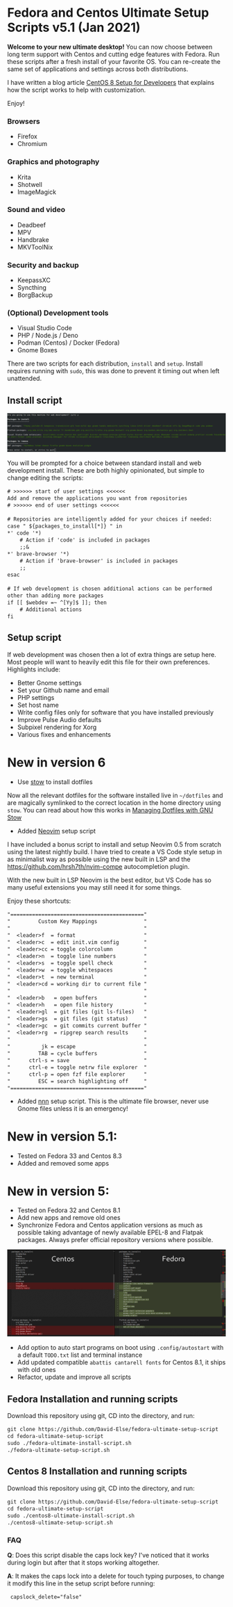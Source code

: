 # Fedora and Centos Ultimate Setup Scripts v5.1 (Jan 2021)

**Welcome to your new ultimate desktop!** You can now choose between long term support with Centos and cutting edge features with Fedora. Run these scripts after a fresh install of your favorite OS. You can re-create the same set of applications and settings across both distributions.

I have written a blog article [CentOS 8 Setup for Developers](https://www.elsewebdevelopment.com/centos-8-setup-for-developers/) that explains how the script works to help with customization.

Enjoy!

### Browsers

- Firefox
- Chromium

### Graphics and photography

- Krita
- Shotwell
- ImageMagick

### Sound and video

- Deadbeef
- MPV
- Handbrake
- MKVToolNix

### Security and backup

- KeepassXC
- Syncthing
- BorgBackup

### (Optional) Development tools

- Visual Studio Code
- PHP / Node.js / Deno
- Podman (Centos) / Docker (Fedora)
- Gnome Boxes

There are two scripts for each distribution, `install` and `setup`. Install requires running with `sudo`, this was done to prevent it timing out when left unattended.

## Install script

![Fedora and centos app differences](images/install-script-v5.png)

You will be prompted for a choice between standard install and web development install. These are both highly opinionated, but simple to change editing the scripts:

```shell
# >>>>>> start of user settings <<<<<<
Add and remove the applications you want from repositories
# >>>>>> end of user settings <<<<<<

# Repositories are intelligently added for your choices if needed:
case " ${packages_to_install[*]} " in
*' code '*)
    # Action if 'code' is included in packages
    ;;&
*' brave-browser '*)
    # Action if 'brave-browser' is included in packages
    ;;
esac

# If web development is chosen additional actions can be performed other than adding more packages
if [[ $webdev =~ ^[Yy]$ ]]; then
    # Additional actions
fi
```

## Setup script

If web development was chosen then a lot of extra things are setup here. Most people will want to heavily edit this file for their own preferences. Highlights include:

- Better Gnome settings
- Set your Github name and email
- PHP settings
- Set host name
- Write config files only for software that you have installed previously
- Improve Pulse Audio defaults
- Subpixel rendering for Xorg
- Various fixes and enhancements

# New in version 6

- Use [stow](https://www.gnu.org/software/stow/) to install dotfiles

Now all the relevant dotfiles for the software installed live in `~/dotfiles` and are magically symlinked to the correct location in the home directory using `stow`. You can read about how this works in [Managing Dotfiles with GNU Stow](https://www.stevenrbaker.com/tech/managing-dotfiles-with-gnu-stow.html)

- Added [Neovim](https://neovim.io/) setup script

I have included a bonus script to install and setup Neovim 0.5 from scratch using the latest nightly build. I have tried to create a VS Code style setup in as minimalist way as possible using the new built in LSP and the https://github.com/hrsh7th/nvim-compe autocompletion plugin.

With the new built in LSP Neovim is the best editor, but VS Code has so many useful extensions you may still need it for some things.

Enjoy these shortcuts:

```
"==========================================="
"         Custom Key Mappings               "
"                                           "
"  <leader>f  = format                      "
"  <leader>c  = edit init.vim config        "
"  <leader>cc = toggle colorcolumn          "
"  <leader>n  = toggle line numbers         "
"  <leader>s  = toggle spell check          "
"  <leader>w  = toggle whitespaces          "
"  <leader>t  = new terminal                "
"  <leader>cd = working dir to current file "
"                                           "
"  <leader>b   = open buffers               "
"  <leader>h   = open file history          "
"  <leader>gl  = git files (git ls-files)   "
"  <leader>gs  = git files (git status)     "
"  <leader>gc  = git commits current buffer "
"  <leader>rg  = ripgrep search results     "
"                                           "
"          jk = escape                      "
"         TAB = cycle buffers               "
"      ctrl-s = save                        "
"      ctrl-e = toggle netrw file explorer  "
"      ctrl-p = open fzf file explorer      "
"         ESC = search highlighting off     "
"==========================================="
```

- Added [nnn](https://github.com/jarun/nnn) setup script. This is the ultimate file browser, never use Gnome files unless it is an emergency!

# New in version 5.1:

- Tested on Fedora 33 and Centos 8.3
- Added and removed some apps

# New in version 5:

- Tested on Fedora 32 and Centos 8.1
- Add new apps and remove old ones
- Synchronize Fedora and Centos application versions as much as possible taking advantage of newly available EPEL-8 and Flatpak packages. Always prefer official repository versions where possible.

![Fedora and centos app differences](images/differences_centos_fedora_packages.png)

- Add option to auto start programs on boot using `.config/autostart` with a default `TODO.txt` list and terminal instance
- Add updated compatible `abattis cantarell fonts` for Centos 8.1, it ships with old ones
- Refactor, update and improve all scripts

## Fedora Installation and running scripts

Download this repository using git, CD into the directory, and run:

```
git clone https://github.com/David-Else/fedora-ultimate-setup-script
cd fedora-ultimate-setup-script
sudo ./fedora-ultimate-install-script.sh
./fedora-ultimate-setup-script.sh
```

## Centos 8 Installation and running scripts

Download this repository using git, CD into the directory, and run:

```
git clone https://github.com/David-Else/fedora-ultimate-setup-script
cd fedora-ultimate-setup-script
sudo ./centos8-ultimate-install-script.sh
./centos8-ultimate-setup-script.sh
```

### FAQ

**Q**: Does this script disable the caps lock key? I've noticed that it works during login but after that it stops working altogether.

**A**: It makes the caps lock into a delete for touch typing purposes, to change it modify this line in the setup script before running:

```shell
 capslock_delete="false"
```
